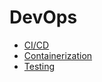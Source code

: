 # DevOps
- [CI/CD](https://github.com/vacu9708/Fundamental-knowledge/tree/main/Development%20methodology/DevOps/CI%2CCD)
- [Containerization](https://github.com/vacu9708/Fundamental-knowledge/tree/main/Development%20methodology/DevOps/Containerization)
- [Testing](https://github.com/vacu9708/Fundamental-knowledge/tree/main/Development%20methodology/DevOps/Testing)
